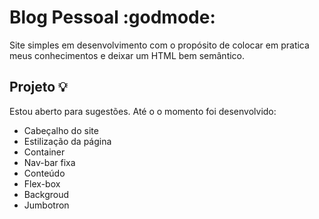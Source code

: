 # Blog Pessoal :godmode:
Site simples em desenvolvimento com o propósito de colocar em pratica meus conhecimentos e deixar um HTML bem semântico.
## Projeto :bulb:
Estou aberto para sugestões. Até o o momento foi desenvolvido:
 - Cabeçalho do site
 - Estilização da página
 - Container
 - Nav-bar fixa
 - Conteúdo
 - Flex-box
 - Backgroud
 - Jumbotron